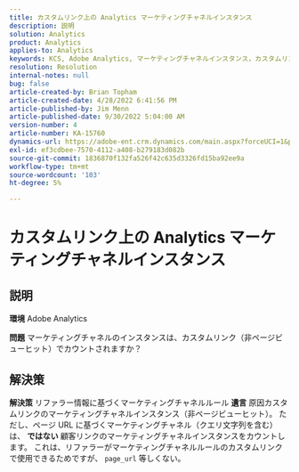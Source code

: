 ```yaml
---
title: カスタムリンク上の Analytics マーケティングチャネルインスタンス
description: 説明
solution: Analytics
product: Analytics
applies-to: Analytics
keywords: KCS, Adobe Analytics, マーケティングチャネルインスタンス，カスタムリンク，FAQ
resolution: Resolution
internal-notes: null
bug: false
article-created-by: Brian Topham
article-created-date: 4/28/2022 6:41:56 PM
article-published-by: Jim Menn
article-published-date: 9/30/2022 5:04:00 AM
version-number: 4
article-number: KA-15760
dynamics-url: https://adobe-ent.crm.dynamics.com/main.aspx?forceUCI=1&pagetype=entityrecord&etn=knowledgearticle&id=f30e69e0-22c7-ec11-a7b6-0022480a1b03
exl-id: ef3cdbee-7570-4112-a408-b279183d082b
source-git-commit: 1836870f132fa526f42c635d3326fd15ba92ee9a
workflow-type: tm+mt
source-wordcount: '103'
ht-degree: 5%

---
```


# カスタムリンク上の Analytics マーケティングチャネルインスタンス

## 説明


<b>環境</b>
Adobe Analytics

<b>問題</b>
マーケティングチャネルのインスタンスは、カスタムリンク（非ページビューヒット）でカウントされますか？


## 解決策


<b>解決策</b>
リファラー情報に基づくマーケティングチャネルルール <b>遺言</b> 原因カスタムリンクのマーケティングチャネルインスタンス（非ページビューヒット）。
ただし、ページ URL に基づくマーケティングチャネル（クエリ文字列を含む）は、 <b>ではない</b> 顧客リンクのマーケティングチャネルインスタンスをカウントします。
これは、リファラーがマーケティングチャネルルールのカスタムリンクで使用できるためですが、 `page_url` 等しくない。

